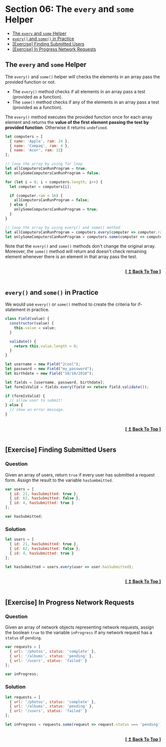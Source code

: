 # Section 06: The `every` and `some` Helper

- [The `every` and `some` Helper](#the-every-and-some-helper)
- [`every()` and `some()` in Practice](#every-and-some-in-practice)
- [[Exercise] Finding Submitted Users](#exercise-finding-submitted-users)
- [[Exercise] In Progress Network Requests](#exercise-in-progress-network-requests)

## The `every` and `some` Helper

The `every()` and `some()` helper will checks the elements in an array pass the provided function or not.

- The `every()` method checks if all elements in an array pass a test (provided as a function).
- The `some()` method checks if any of the elements in an array pass a test (provided as a function).

The `every()` method executes the provided function once for each array element and returns the **value of the first element passing the test by provided function**. Otherwise it returns `undefined`.

```javascript
let computers = [
  { name: 'Apple', ram: 24 },
  { name: 'Compaq', ram: 4 },
  { name: 'Acer', ram: 32}
];

// loop the array by using for loop
let allComputersCanRunProgram = true;
let onlySomeComputersCanRunProgram = false;

for (let i = 0; i < computers.length; i++) {
  let computer = computers[i];

  if (computer.ram < 16) {
    allComputersCanRunProgram = false;
  } else {
    onlySomeComputersCanRunProgram = true;
  }
}

// loop the array by using every() and some() method
let allComputersCanRunProgram = computers.every(computer => computer.ram > 16);
let onlySomeComputersCanRunProgram = computers.some(computer => computer.ram > 16);
```

Note that the `every()` and `some()` methods don't change the original array. Moreover, the `some()` method will return and doesn't check remaining element whenever there is an element in that array pass the test.

<br/>
<div align="right">
  <b><a href="#section-06-the-every-and-some-helper">[ ↥ Back To Top ]</a></b>
</div>
<br/>

## `every()` and `some()` in Practice

We would use `every()` or `some()` method to create the criteria for if-statement in practice.

```javascript
class Field(value) {
  constructor(value) {
    this.value = value;
  }

  validate() {
    return this.value.length > 0;
  }
}

let username = new Field("2cool");
let password = new Field("my_password");
let birthdate = new Field("10/10/2010");

let fields = [username, password, birthdate];
let formIsValid = fields.every(field => return field.validate());

if (formIsValid) {
  // allow user to submit!
} else {
  // show an error message.
}
```

<br/>
<div align="right">
  <b><a href="#section-06-the-every-and-some-helper">[ ↥ Back To Top ]</a></b>
</div>
<br/>

## [Exercise] Finding Submitted Users

### Question

Given an array of users, return `true` if every user has submitted a request form. Assign the result to the variable `hasSumbmitted`.

```javascript
var users = [
  { id: 21, hasSubmitted: true },
  { id: 62, hasSubmitted: false },
  { id: 4, hasSubmitted: true }
];

var hasSubmitted;
```

### Solution

```javascript
let users = [
  { id: 21, hasSubmitted: true },
  { id: 62, hasSubmitted: false },
  { id: 4, hasSubmitted: true }
];

let hasSubmitted = users.every(user => user.hasSubmitted);
```

<br/>
<div align="right">
  <b><a href="#section-06-the-every-and-some-helper">[ ↥ Back To Top ]</a></b>
</div>
<br/>

## [Exercise] In Progress Network Requests

### Question

Given an array of network objects representing network requests, assign the boolean `true` to the variable `inProgress` if any network request has a `status` of `pending`.

```javascript
var requests = [
  { url: '/photos', status: 'complete' },
  { url: '/albums', status: 'pending' },
  { url: '/users', status: 'failed' }
];

var inProgress;
```

### Solution

```javascript
let requests = [
  { url: '/photos', status: 'complete' },
  { url: '/albums', status: 'pending' },
  { url: '/users', status: 'failed' }
];

let inProgress = requests.some(request => request.status === 'pending');
```

<br/>
<div align="right">
  <b><a href="#section-06-the-every-and-some-helper">[ ↥ Back To Top ]</a></b>
</div>
<br/>